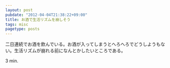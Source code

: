 ```yaml
---
layout: post
pubdate: "2012-04-04T21:38:22+09:00"
title: お酒で生活リズムを崩しそう
tags: misc
pagetype: posts
---
```

二日連続でお酒を飲んでいる。お酒が入ってしまうとへろへろでどうしようもない。生活リズムが崩れる前になんとかしたいところである。

3 min.
